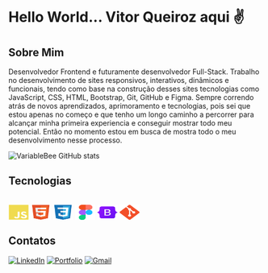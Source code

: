 # Hello World... Vitor Queiroz aqui ✌

## Sobre Mim

Desenvolvedor Frontend e futuramente desenvolvedor Full-Stack. Trabalho no desenvolvimento de sites responsivos, interativos, dinâmicos e funcionais, tendo como base na construção desses sites tecnologias como JavaScript, CSS, HTML, Bootstrap, Git, GitHub e Figma. Sempre correndo atrás de novos aprendizados, aprimoramento e tecnologias, pois sei que estou apenas no começo e que tenho um longo caminho a percorrer para alcançar minha primeira experiencia e conseguir mostrar todo meu potencial. Então no momento estou em busca de mostra todo o meu desenvolvimento nesse processo.

![VariableBee GitHub stats](https://github-readme-stats.vercel.app/api?username=htppsvitor&show_icons=true&theme=gotham)


## Tecnologias
<div style="display: inline_block"><br>
  <img align="center" alt="JS" height="30" width="40" src="https://raw.githubusercontent.com/devicons/devicon/master/icons/javascript/javascript-plain.svg">
  <img align="center" alt="html" height="30" width="40" src="https://raw.githubusercontent.com/devicons/devicon/master/icons/html5/html5-original.svg">
  <img align="center" alt="CSS" height="30" width="40" src="https://raw.githubusercontent.com/devicons/devicon/master/icons/css3/css3-original.svg">
  <img align="center" alt="php" height="30" width="40" src="https://raw.githubusercontent.com/devicons/devicon/master/icons/figma/figma-original.svg">
  <img align="center" alt="php" height="30" width="40" src="https://raw.githubusercontent.com/devicons/devicon/master/icons/bootstrap/bootstrap-original.svg">
  <img align="center" alt="php" height="30" width="40" src="https://raw.githubusercontent.com/devicons/devicon/master/icons/git/git-original.svg">
</div>

## Contatos
<div>

  [![LinkedIn](https://img.shields.io/badge/LinkedIn-0077B5?style=for-the-badge&logo=linkedin&logoColor=white)](https://www.linkedin.com/in/vitor-queiroz-nunes-18319b278/")
  [![Portfolio](https://img.shields.io/badge/Portfolio-FF5722?style=for-the-badge&logo=todoist&logoColor=white)](https://htppsvitor.github.io/Portif-lio/)
  [![Gmail](https://img.shields.io/badge/Gmail-333333?style=for-the-badge&logo=gmail&logoColor=red)](mailto:vitor.qn2004@gmail.com)

</div>